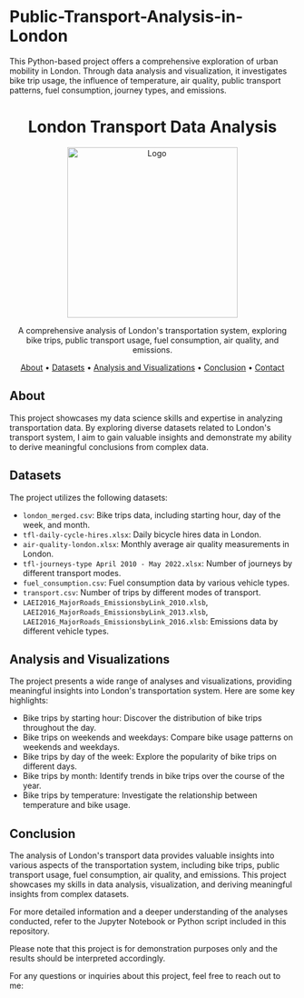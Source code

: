 # Public-Transport-Analysis-in-London
This Python-based project offers a comprehensive exploration of urban mobility in London. Through data analysis and visualization, it investigates bike trip usage, the influence of temperature, air quality, public transport patterns, fuel consumption, journey types, and emissions. 
<h1 align="center">London Transport Data Analysis</h1>

<p align="center">
  <img src="https://example.com/your-logo.png" alt="Logo" width="300" height="300">
</p>

<p align="center">
  A comprehensive analysis of London's transportation system, exploring bike trips, public transport usage, fuel consumption, air quality, and emissions.
</p>

<p align="center">
  <a href="#about">About</a> •
  <a href="#datasets">Datasets</a> •
  <a href="#analysis-and-visualizations">Analysis and Visualizations</a> •
  <a href="#conclusion">Conclusion</a> •
  <a href="#contact">Contact</a>
</p>

## About

This project showcases my data science skills and expertise in analyzing transportation data. By exploring diverse datasets related to London's transport system, I aim to gain valuable insights and demonstrate my ability to derive meaningful conclusions from complex data.

## Datasets

The project utilizes the following datasets:

- `london_merged.csv`: Bike trips data, including starting hour, day of the week, and month.
- `tfl-daily-cycle-hires.xlsx`: Daily bicycle hires data in London.
- `air-quality-london.xlsx`: Monthly average air quality measurements in London.
- `tfl-journeys-type April 2010 - May 2022.xlsx`: Number of journeys by different transport modes.
- `fuel_consumption.csv`: Fuel consumption data by various vehicle types.
- `transport.csv`: Number of trips by different modes of transport.
- `LAEI2016_MajorRoads_EmissionsbyLink_2010.xlsb`, `LAEI2016_MajorRoads_EmissionsbyLink_2013.xlsb`, `LAEI2016_MajorRoads_EmissionsbyLink_2016.xlsb`: Emissions data by different vehicle types.

## Analysis and Visualizations

The project presents a wide range of analyses and visualizations, providing meaningful insights into London's transportation system. Here are some key highlights:

- Bike trips by starting hour: Discover the distribution of bike trips throughout the day.
- Bike trips on weekends and weekdays: Compare bike usage patterns on weekends and weekdays.
- Bike trips by day of the week: Explore the popularity of bike trips on different days.
- Bike trips by month: Identify trends in bike trips over the course of the year.
- Bike trips by temperature: Investigate the relationship between temperature and bike usage.


## Conclusion

The analysis of London's transport data provides valuable insights into various aspects of the transportation system, including bike trips, public transport usage, fuel consumption, air quality, and emissions. This project showcases my skills in data analysis, visualization, and deriving meaningful insights from complex datasets.

For more detailed information and a deeper understanding of the analyses conducted, refer to the Jupyter Notebook or Python script included in this repository.

Please note that this project is for demonstration purposes only and the results should be interpreted accordingly.

For any questions or inquiries about this project, feel free to reach out to me:


</details>
